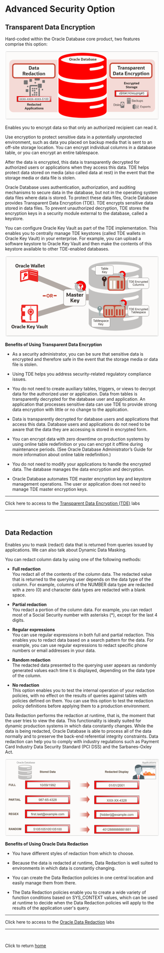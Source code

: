 # Advanced Security Option

## Transparent Data Encryption

Hard-coded within the Oracle Database core product, two features comprise this option:

![](./images/ASO_Features.PNG)

Enables you to encrypt data so that only an authorized recipient can read it.

Use encryption to protect sensitive data in a potentially unprotected environment, such as data you placed on backup media that is sent to an off-site storage location. You can encrypt individual columns in a database table, or you can encrypt an entire tablespace.
    
After the data is encrypted, this data is transparently decrypted for authorized users or applications when they access this data. TDE helps protect data stored on media (also called data at rest) in the event that the storage media or data file is stolen.
    
Oracle Database uses authentication, authorization, and auditing mechanisms to secure data in the database, but not in the operating system data files where data is stored. To protect these data files, Oracle Database provides Transparent Data Encryption (TDE). TDE encrypts sensitive data stored in data files. To prevent unauthorized decryption, TDE stores the encryption keys in a security module external to the database, called a keystore.
    
You can configure Oracle Key Vault as part of the TDE implementation. This enables you to centrally manage TDE keystores (called TDE wallets in Oracle Key Vault) in your enterprise. For example, you can upload a software keystore to Oracle Key Vault and then make the contents of this keystore available to other TDE-enabled databases.

![](./images/ASO_Concept_TDE.PNG)

**Benefits of Using Transparent Data Encryption**

- As a security administrator, you can be sure that sensitive data is encrypted and therefore safe in the event that the storage media or data file is stolen.

- Using TDE helps you address security-related regulatory compliance issues.

- You do not need to create auxiliary tables, triggers, or views to decrypt data for the authorized user or application. Data from tables is transparently decrypted for the database user and application. An application that processes sensitive data can use TDE to provide strong data encryption with little or no change to the application.

- Data is transparently decrypted for database users and applications that access this data. Database users and applications do not need to be aware that the data they are accessing is stored in encrypted form.

- You can encrypt data with zero downtime on production systems by using online table redefinition or you can encrypt it offline during maintenance periods. (See Oracle Database Administrator’s Guide for more information about online table redefinition.)

- You do not need to modify your applications to handle the encrypted data. The database manages the data encryption and decryption.

- Oracle Database automates TDE master encryption key and keystore management operations. The user or application does not need to manage TDE master encryption keys.
    
---
Click here to access to the [Transparent Data Encryption (TDE)](TDE/README.md) labs

---
<br>

## Data Redaction

Enables you to mask (redact) data that is returned from queries issued by applications. We can also talk about Dynamic Data Masking.

You can redact column data by using one of the following methods:

- **Full redaction**<br>
You redact all of the contents of the column data. The redacted value that is returned to the querying user depends on the data type of the column. For example, columns of the NUMBER data type are redacted with a zero (0) and character data types are redacted with a blank space.

- **Partial redaction**<br>
You redact a portion of the column data. For example, you can redact most of a Social Security number with asterisks (*), except for the last 4 digits.

- **Regular expressions**<br>
You can use regular expressions in both full and partial redaction. This enables you to redact data based on a search pattern for the data. For example, you can use regular expressions to redact specific phone numbers or email addresses in your data.

- **Random redaction**<br>
The redacted data presented to the querying user appears as randomly generated values each time it is displayed, depending on the data type of the column.

- **No redaction**<br>
This option enables you to test the internal operation of your redaction policies, with no effect on the results of queries against tables with policies defined on them. You can use this option to test the redaction policy definitions before applying them to a production environment.

Data Redaction performs the redaction at runtime, that is, the moment that the user tries to view the data. This functionality is ideally suited for dynamic production systems in which data constantly changes. While the data is being redacted, Oracle Database is able to process all of the data normally and to preserve the back-end referential integrity constraints. Data redaction can help you to comply with industry regulations such as Payment Card Industry Data Security Standard (PCI DSS) and the Sarbanes-Oxley Act.

![](./images/ASO_Concept_DR.PNG)

**Benefits of Using Oracle Data Redaction**

- You have different styles of redaction from which to choose.

- Because the data is redacted at runtime, Data Redaction is well suited to environments in which data is constantly changing.

- You can create the Data Redaction policies in one central location and easily manage them from there.

- The Data Redaction policies enable you to create a wide variety of function conditions based on SYS_CONTEXT values, which can be used at runtime to decide when the Data Redaction policies will apply to the results of the application user's query.

---
Click here to access to the [Oracle Data Redaction](Data_Redaction/README.md) labs

---
<br>

Click to return [home](/README.md)
